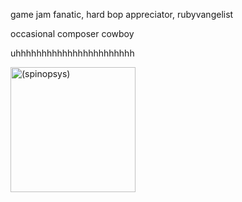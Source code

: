 game jam fanatic, hard bop appreciator, rubyvangelist

occasional composer cowboy

uhhhhhhhhhhhhhhhhhhhhhhh

<img src="crocogator.jpg" alt="(spinopsys)" width="200"/>
